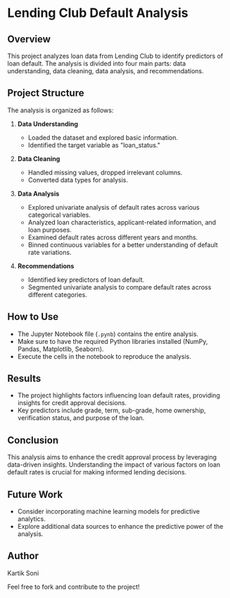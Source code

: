 # Lending Club Default Analysis

## Overview
This project analyzes loan data from Lending Club to identify predictors of loan default. The analysis is divided into four main parts: data understanding, data cleaning, data analysis, and recommendations.

## Project Structure
The analysis is organized as follows:

1. **Data Understanding**
   - Loaded the dataset and explored basic information.
   - Identified the target variable as "loan_status."

2. **Data Cleaning**
   - Handled missing values, dropped irrelevant columns.
   - Converted data types for analysis.

3. **Data Analysis**
   - Explored univariate analysis of default rates across various categorical variables.
   - Analyzed loan characteristics, applicant-related information, and loan purposes.
   - Examined default rates across different years and months.
   - Binned continuous variables for a better understanding of default rate variations.

4. **Recommendations**
   - Identified key predictors of loan default.
   - Segmented univariate analysis to compare default rates across different categories.

## How to Use
- The Jupyter Notebook file (`.pynb`) contains the entire analysis.
- Make sure to have the required Python libraries installed (NumPy, Pandas, Matplotlib, Seaborn).
- Execute the cells in the notebook to reproduce the analysis.

## Results
- The project highlights factors influencing loan default rates, providing insights for credit approval decisions.
- Key predictors include grade, term, sub-grade, home ownership, verification status, and purpose of the loan.

## Conclusion
This analysis aims to enhance the credit approval process by leveraging data-driven insights. Understanding the impact of various factors on loan default rates is crucial for making informed lending decisions.

## Future Work
- Consider incorporating machine learning models for predictive analytics.
- Explore additional data sources to enhance the predictive power of the analysis.

## Author
Kartik Soni

Feel free to fork and contribute to the project!


